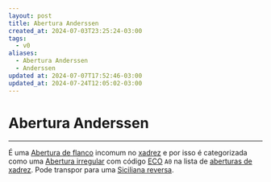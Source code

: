 ```yaml
---
layout: post
title: Abertura Anderssen
created_at: 2024-07-03T23:25:24-03:00
tags:
  - v0
aliases:
  - Abertura Anderssen
  - Anderssen
updated at: 2024-07-07T17:52:46-03:00
updated_at: 2024-07-24T12:05:02-03:00
---
```

# Abertura Anderssen
----

É uma [Abertura de flanco](_draft/2024/07/2024-07-06-Aberturas_de_flanco.md) incomum no [xadrez](../../../sementes/2024/07/2024-07-06-Xadrez.md) e por isso é categorizada como uma [Abertura irregular](../../../sementes/2024/07/2024-07-06-Aberturas_irregulares.md) com código [ECO](../../../sementes/2024/07/2024-07-07-Encyclopaedia_of_Chess_Openings.md) `A0` na lista de [aberturas de xadrez](_draft/2024/07/2024-07-06-Aberturas_de_xadrez.md). Pode transpor para uma [Siciliana reversa](_draft/2024/07/2024-07-05-Abertura_Inglesa.md#Siciliana%20reversa).